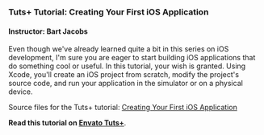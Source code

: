 ### Tuts+ Tutorial: Creating Your First iOS Application

#### Instructor: Bart Jacobs

Even though we've already learned quite a bit in this series on iOS development, I'm sure you are eager to start building iOS applications that do something cool or useful. In this tutorial, your wish is granted. Using Xcode, you'll create an iOS project from scratch, modify the project's source code, and run your application in the simulator or on a physical device.

Source files for the Tuts+ tutorial: [Creating Your First iOS Application](http://code.tutsplus.com/tutorials/creating-your-first-ios-application--cms-25152)

**Read this tutorial on [Envato Tuts+](https://code.tutsplus.com)**.
